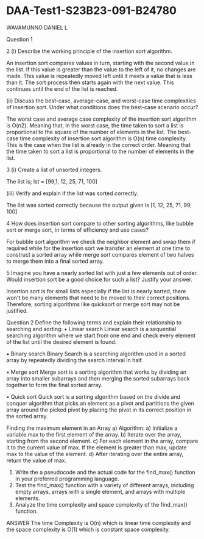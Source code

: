 # DAA-Test1-S23B23-091-B24780
WAVAMUNNO DANIEL L

Question 1

2
(i) Describe the working principle of the insertion sort algorithm.

An insertion sort compares values in turn, starting with the second value in the list. If this value is greater than the value to the left of it, no changes are made. This value is repeatedly moved left until it meets a value that is less than it. The sort process then starts again with the next value. This continues until the end of the list is reached.

(ii) Discuss the best-case, average-case, and worst-case time complexities of insertion sort. Under what conditions does the best-case scenario occur?

The worst case and average case complexity of the insertion sort algorithm is O(n2). Meaning that, in the worst case, the time taken to sort a list is proportional to the square of the number of elements in the list.
The best-case time complexity of insertion sort algorithm is O(n) time complexity. This is the case when the list is already in the correct order. Meaning that the time taken to sort a list is proportional to the number of elements in the list. 

3
(i)	Create a list of unsorted integers.

The list is; lst = [99,1, 12, 25, 71, 100]

(iii) Verify and explain if the list was sorted correctly.

The list was sorted correctly because the output given is [1, 12, 25, 71, 99, 100]

4
How does insertion sort compare to other sorting algorithms, like bubble sort or merge sort, in terms of efficiency and use cases?

For bubble sort algorithm we check the neighbor element and swap them if required while for the insertion sort we transfer an element at one time to construct a sorted array while merge sort compares element of two halves to merge them into a final sorted array.


5
Imagine you have a nearly sorted list with just a few elements out of order. Would insertion sort be a good choice for such a list? Justify your answer.

Insertion sort is for small lists especially if the list is nearly sorted, there won't be many elements that need to be moved to their correct positions. 
Therefore, sorting algorithms like quicksort or merge sort may not be justified.





Question 2
Define the following terms and explain their relationship to searching and sorting:
• Linear search
Linear search is a sequential searching algorithm where we start from one end and check every element of the list until the desired element is found.


• Binary search
Binary Search is a searching algorithm used in a sorted array by repeatedly dividing the search interval in half.

• Merge sort
Merge sort is a sorting algorithm that works by dividing an array into smaller subarrays and then merging the sorted subarrays back together to form the final sorted array.

• Quick sort
Quick sort is a sorting algorithm based on the divide and conquer algorithm that picks an element as a pivot and partitions the given array around the picked pivot by placing the pivot in its correct position in the sorted array.

Finding the maximum element in an Array
a) Algorithm:
a) Initialize a variable max to the first element of the array.
b) Iterate over the array, starting from the second element.
c) For each element in the array, compare it to the current value of max. If the element
is greater than max, update max to the value of the element.
d) After iterating over the entire array, return the value of max.
1. Write the a pseudocode and the actual code for the find_max() function in your preferred
programming language.
2. Test the find_max() function with a variety of different arrays, including empty arrays, arrays
with a single element, and arrays with multiple elements.
3. Analyze the time complexity and space complexity of the find_max() function.
   
ANSWER
The time Complexity is O(n) which is linear time complexity and the space complexity is O(1) which is constant space complexity.
